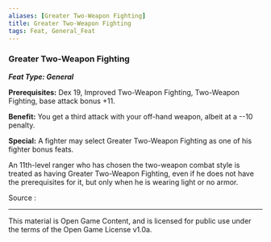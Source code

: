 ```yaml
---
aliases: [Greater Two-Weapon Fighting]
title: Greater Two-Weapon Fighting
tags: Feat, General_Feat
---
```

### Greater Two-Weapon Fighting 
***Feat Type: General***

**Prerequisites:** Dex 19, Improved Two-Weapon Fighting, Two-Weapon
Fighting, base attack bonus +11.

**Benefit:** You get a third attack with your off-hand weapon, albeit at
a --10 penalty.

**Special:** A fighter may select Greater Two-Weapon Fighting as one of
his fighter bonus feats.

An 11th-level ranger who has chosen the two-weapon combat style is
treated as having Greater Two-Weapon Fighting, even if he does not have
the prerequisites for it, but only when he is wearing light or no armor.


Source :

---

This material is Open Game Content, and is licensed for public use under
the terms of the Open Game License v1.0a.
